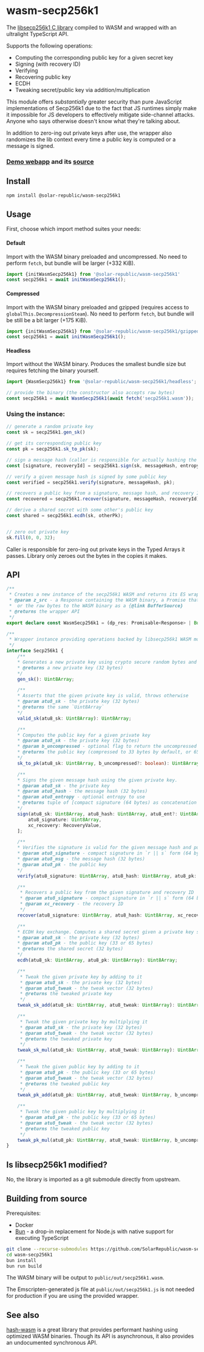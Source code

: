 # wasm-secp256k1

The [libsecp256k1 C library](https://github.com/bitcoin-core/secp256k1) compiled to WASM and wrapped with an ultralight TypeScript API.

Supports the following operations:
 - Computing the corresponding public key for a given secret key
 - Signing (with recovery ID)
 - Verifying
 - Recovering public key
 - ECDH
 - Tweaking secret/public key via addition/multiplication

This module offers *substantially* greater security than pure JavaScript implementations of Secp256k1 due to the fact that JS runtimes simply make it impossible for JS developers to effectively mitigate side-channel attacks. Anyone who says otherwise doesn't know what they're talking about.

In addition to zero-ing out private keys after use, the wrapper also randomizes the lib context every time a public key is computed or a message is signed.

### [Demo webapp](https://starshell.net/wasm-secp256k1/) and its [source](https://github.com/SolarRepublic/wasm-secp256k1/blob/main/src/demo/webapp.ts)


## Install

```sh
npm install @solar-republic/wasm-secp256k1
```


## Usage

First, choose which import method suites your needs:

#### Default

Import with the WASM binary preloaded and uncompressed. No need to perform `fetch`, but bundle will be larger (+332 KiB).

```ts
import {initWasmSecp256k1} from '@solar-republic/wasm-secp256k1'
const secp256k1 = await initWasmSecp256k1();
```

#### Compressed

Import with the WASM binary preloaded and gzipped (requires access to `globalThis.DecompressionSteam`). No need to perform `fetch`, but bundle will be still be a bit larger (+175 KiB).

```ts
import {initWasmSecp256k1} from '@solar-republic/wasm-secp256k1/gzipped'
const secp256k1 = await initWasmSecp256k1();
```

#### Headless

Import without the WASM binary. Produces the smallest bundle size but requires fetching the binary yourself.

```ts
import {WasmSecp256k1} from '@solar-republic/wasm-secp256k1/headless';

// provide the binary (the constructor also accepts raw bytes)
const secp256k1 = await WasmSecp256k1(await fetch('secp256k1.wasm'));
```

### Using the instance:

```ts
// generate a random private key
const sk = secp256k1.gen_sk()

// get its corresponding public key
const pk = secp256k1.sk_to_pk(sk);

// sign a message hash (caller is responsible for actually hashing the message and providing entropy)
const [signature, recoveryId] = secp256k1.sign(sk, messageHash, entropy);

// verify a given message hash is signed by some public key
const verified = secp256k1.verify(signature, messageHash, pk);

// recovers a public key from a signature, message hash, and recovery ID
const recovered = secp256k1.recover(signature, messageHash, recoveryId);

// derive a shared secret with some other's public key
const shared = secp256k1.ecdh(sk, otherPk);


// zero out private key
sk.fill(0, 0, 32);
```

Caller is responsible for zero-ing out private keys in the Typed Arrays it passes. Library only zeroes out the bytes in the copies it makes.


## API

```ts
/**
 * Creates a new instance of the secp256k1 WASM and returns its ES wrapper
 * @param z_src - a Response containing the WASM binary, a Promise that resolves to one,
 * 	or the raw bytes to the WASM binary as a {@link BufferSource}
 * @returns the wrapper API
 */
export declare const WasmSecp256k1 = (dp_res: Promisable<Response> | BufferSource): Promise<Secp256k1>;

/**
 * Wrapper instance providing operations backed by libsecp256k1 WASM module
 */
interface Secp256k1 {
    /**
    * Generates a new private key using crypto secure random bytes and without modulo bias
    * @returns a new private key (32 bytes)
    */
    gen_sk(): Uint8Array;

    /**
    * Asserts that the given private key is valid, throws otherwise
    * @param atu8_sk - the private key (32 bytes)
    * @returns the same `Uint8Array`
    */
    valid_sk(atu8_sk: Uint8Array): Uint8Array;

    /**
    * Computes the public key for a given private key
    * @param atu8_sk - the private key (32 bytes)
    * @param b_uncompressed - optional flag to return the uncompressed (65 byte) public key
    * @returns the public key (compressed to 33 bytes by default, or 65 if uncompressed)
    */
    sk_to_pk(atu8_sk: Uint8Array, b_uncompressed?: boolean): Uint8Array;

    /**
    * Signs the given message hash using the given private key.
    * @param atu8_sk - the private key
    * @param atu8_hash - the message hash (32 bytes)
    * @param atu8_entropy - optional entropy to use
    * @returns tuple of [compact signature (64 bytes) as concatenation of `r || s`, recovery ID byte]
    */
    sign(atu8_sk: Uint8Array, atu8_hash: Uint8Array, atu8_ent?: Uint8Array): [
        atu8_signature: Uint8Array,
        xc_recovery: RecoveryValue,
    ];

    /**
    * Verifies the signature is valid for the given message hash and public key
    * @param atu8_signature - compact signature in `r || s` form (64 bytes)
    * @param atu8_msg - the message hash (32 bytes)
    * @param atu8_pk - the public key
    */
    verify(atu8_signature: Uint8Array, atu8_hash: Uint8Array, atu8_pk: Uint8Array): boolean;

	/**
	 * Recovers a public key from the given signature and recovery ID
	 * @param atu8_signature - compact signature in `r || s` form (64 bytes)
	 * @param xc_recovery - the recovery ID
	 */
	recover(atu8_signature: Uint8Array, atu8_hash: Uint8Array, xc_recovery: number): Uint8Array;

    /**
    * ECDH key exchange. Computes a shared secret given a private key some public key
    * @param atu8_sk - the private key (32 bytes)
    * @param atu8_pk - the public key (33 or 65 bytes)
    * @returns the shared secret (32 bytes)
    */
    ecdh(atu8_sk: Uint8Array, atu8_pk: Uint8Array): Uint8Array;

    /**
     * Tweak the given private key by adding to it
     * @param atu8_sk - the private key (32 bytes)
     * @param atu8_tweak - the tweak vector (32 bytes)
     * @returns the tweaked private key
     */
    tweak_sk_add(atu8_sk: Uint8Array, atu8_tweak: Uint8Array): Uint8Array;

    /**
     * Tweak the given private key by multiplying it
     * @param atu8_sk - the private key (32 bytes)
     * @param atu8_tweak - the tweak vector (32 bytes)
     * @returns the tweaked private key
     */
    tweak_sk_mul(atu8_sk: Uint8Array, atu8_tweak: Uint8Array): Uint8Array;

    /**
     * Tweak the given public key by adding to it
     * @param atu8_pk - the public key (33 or 65 bytes)
     * @param atu8_tweak - the tweak vector (32 bytes)
     * @returns the tweaked public key
     */
    tweak_pk_add(atu8_pk: Uint8Array, atu8_tweak: Uint8Array, b_uncompressed?: boolean): Uint8Array;

    /**
     * Tweak the given public key by multiplying it
     * @param atu8_pk - the public key (33 or 65 bytes)
     * @param atu8_tweak - the tweak vector (32 bytes)
     * @returns the tweaked public key
     */
    tweak_pk_mul(atu8_pk: Uint8Array, atu8_tweak: Uint8Array, b_uncompressed?: boolean): Uint8Array;
}
```


## Is libsecp256k1 modified?

No, the library is imported as a git submodule directly from upstream.


## Building from source

Prerequisites:
 - Docker
 - [Bun](https://bun.sh/) - a drop-in replacement for Node.js with native support for executing TypeScript

```sh
git clone --recurse-submodules https://github.com/SolarRepublic/wasm-secp256k1
cd wasm-secp256k1
bun install
bun run build
```

The WASM binary will be output to `public/out/secp256k1.wasm`.

The Emscripten-generated js file at `public/out/secp256k1.js` is not needed for production if you are using the provided wrapper.


## See also

[hash-wasm](https://github.com/Daninet/hash-wasm/tree/master) is a great library that provides performant hashing using optimized WASM binaries. Though its API is asynchronous, it also provides an undocumented synchronous API. 

